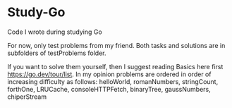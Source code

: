 # Study-Go
Code I wrote during studying Go

For now, only test problems from my friend. Both tasks and solutions are in subfolders of testProblems folder.

If you want to solve them yourself, then I suggest reading Basics here first https://go.dev/tour/list. In my opinion problems are ordered in order of increasing difficulty as follows: helloWorld, romanNumbers, stringCount, forthOne, LRUCache, consoleHTTPFetch, binaryTree, gaussNumbers, chiperStream
